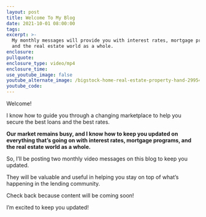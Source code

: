 ```yaml
---
layout: post
title: Welcome To My Blog
date: 2021-10-01 08:00:00
tags:
excerpt: >-
  My monthly messages will provide you with interest rates, mortgage programs,
  and the real estate world as a whole.
enclosure:
pullquote:
enclosure_type: video/mp4
enclosure_time:
use_youtube_image: false
youtube_alternate_image: /bigstock-home-real-estate-property-hand-299548006.jpg
youtube_code:
---
```

Welcome\!

I know how to guide you through a changing marketplace to help you secure the best loans and the best rates.&nbsp;

**Our market remains busy, and I know how to keep you updated on everything that’s going on with interest rates, mortgage programs, and the real estate world as a whole.**

So, I’ll be posting two monthly video messages on this blog to keep you updated.&nbsp;

They will be valuable and useful in helping you stay on top of what’s happening in the lending community.

Check back because content will be coming soon\!

I’m excited to keep you updated\!

